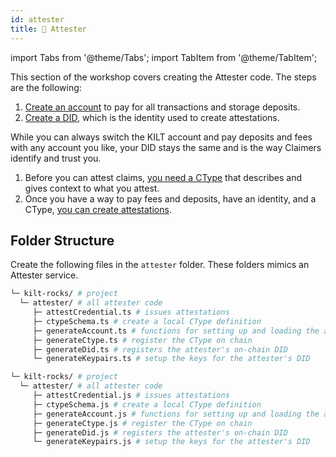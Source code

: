 ```yaml
---
id: attester
title: 🏢 Attester
---
```


import Tabs from '@theme/Tabs';
import TabItem from '@theme/TabItem';

This section of the workshop covers creating the <span className="label-role attester">Attester</span> code. The steps are the following:

1. [Create an account](./01_account.md) to pay for all transactions and storage deposits.
2. [Create a DID](./02_did.md), which is the identity used to create attestations.

  While you can always switch the KILT account and pay deposits and fees with any account you like, your DID stays the same and is the way Claimers identify and trust you.

1. Before you can attest claims, [you need a CType](./03_ctype.md) that describes and gives context to what you attest.
2. Once you have a way to pay fees and deposits, have an identity, and a CType, [you can create attestations](../06_attestation.md).

## Folder Structure

Create the following files in the `attester` folder.
These folders mimics an <span className="label-role attester">Attester</span> service.

<Tabs groupId="ts-js-choice">
  <TabItem value='ts' label='Typescript' default>

  ```bash
  └─ kilt-rocks/ # project
    └─ attester/ # all attester code
       ├─ attestCredential.ts # issues attestations
       ├─ ctypeSchema.ts # create a local CType definition
       ├─ generateAccount.ts # functions for setting up and loading the attester's account
       ├─ generateCtype.ts # register the CType on chain
       ├─ generateDid.ts # registers the attester's on-chain DID
       └─ generateKeypairs.ts # setup the keys for the attester's DID
  ```

  </TabItem>
  <TabItem value='js' label='Javascript'>

  ```bash
  └─ kilt-rocks/ # project
    └─ attester/ # all attester code
       ├─ attestCredential.js # issues attestations
       ├─ ctypeSchema.js # create a local CType definition
       ├─ generateAccount.js # functions for setting up and loading the attester's account
       ├─ generateCtype.js # register the CType on chain
       ├─ generateDid.js # registers the attester's on-chain DID
       └─ generateKeypairs.js # setup the keys for the attester's DID
  ```

  </TabItem>
</Tabs>
